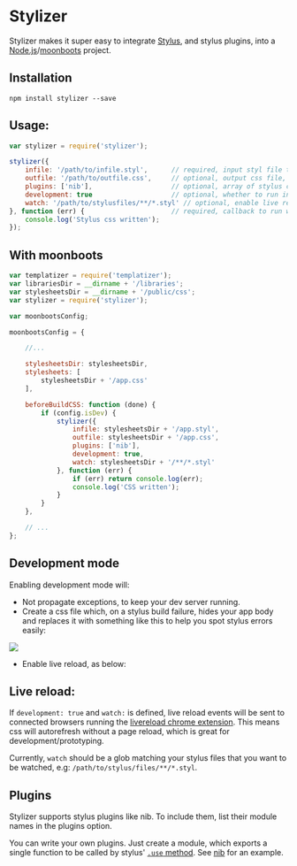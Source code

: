 # Stylizer

Stylizer makes it super easy to integrate [Stylus](https://learnboost.github.io/stylus/), and stylus plugins, into a [Node.js](http://nodejs.org/)/[moonboots](https://github.com/HenrikJoreteg/moonboots) project.

## Installation

```
npm install stylizer --save
```

## Usage:

```javascript
var stylizer = require('stylizer');

stylizer({
    infile: '/path/to/infile.styl',      // required, input styl file to build
    outfile: '/path/to/outfile.css',     // optional, output css file, defaults to infile with .css extension
    plugins: ['nib'],                    // optional, array of stylus compatible plugin module names, default: []
    development: true                    // optional, whether to run in development mode, default: false
    watch: '/path/to/stylusfiles/**/*.styl' // optional, enable live reload, see below.
}, function (err) {                      // required, callback to run when built
    console.log('Stylus css written');
});
```


## With moonboots

```javascript
var templatizer = require('templatizer');
var librariesDir = __dirname + '/libraries';
var stylesheetsDir = __dirname + '/public/css';
var stylizer = require('stylizer');

var moonbootsConfig;

moonbootsConfig = {

    //...

    stylesheetsDir: stylesheetsDir,
    stylesheets: [
        stylesheetsDir + '/app.css'
    ],

    beforeBuildCSS: function (done) {
        if (config.isDev) {
            stylizer({
                infile: stylesheetsDir + '/app.styl',
                outfile: stylesheetsDir + '/app.css',
                plugins: ['nib'],
                development: true,
                watch: stylesheetsDir + '/**/*.styl'
            }, function (err) {
                if (err) return console.log(err);
                console.log('CSS written');
            }
        }
    },

    // ...
};
```

## Development mode

Enabling development mode will:

* Not propagate exceptions, to keep your dev server running.
* Create a css file which, on a stylus build failure, hides your app body and replaces it with something like this to help you spot stylus errors easily:

![](https://i.cloudup.com/zAbnCO0dNt-3000x3000.png)

* Enable live reload, as below:

## Live reload:
If `development: true` and `watch:` is defined, live reload events will be sent to connected browsers running the [livereload chrome extension](
http://feedback.livereload.com/knowledgebase/articles/86242-how-do-i-install-and-use-the-browser-extensions-). This means css will autorefresh without a page reload, which is great for development/prototyping.

Currently, `watch` should be a glob matching your stylus files that you want to be watched, e.g: `/path/to/stylus/files/**/*.styl`.

## Plugins

Stylizer supports stylus plugins like nib. To include them, list their module names in the plugins option.

You can write your own plugins. Just create a module, which exports a single function to be called by stylus' [`.use` method](http://learnboost.github.io/stylus/docs/js.html#usefn). See [nib](https://github.com/visionmedia/nib/blob/master/lib/nib.js#L50) for an example.

